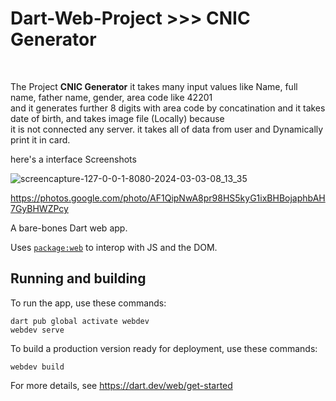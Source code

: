 <h1>Dart-Web-Project >>> CNIC Generator</h1>
<br />
<p>The Project <b>CNIC Generator</b> it takes many input values like Name, full name, father name, gender, area code like 42201 <br />
and it generates further 8 digits with area code by concatination and it takes date of birth, and takes image file (Locally) because <br />
it is not connected any server. it takes all of data from user and Dynamically print it in card.</p>

<p>here's a interface Screenshots</p>

![screencapture-127-0-0-1-8080-2024-03-03-08_13_35](https://github.com/tehamialishah/CNIC-Generator-Project-MAD1/assets/85039236/1296ca39-3680-48d2-9545-42532ddb436d)


https://photos.google.com/photo/AF1QipNwA8pr98HS5kyG1ixBHBojaphbAH7GyBHWZPcy



  

A bare-bones Dart web app.

Uses [`package:web`](https://pub.dev/packages/web)
to interop with JS and the DOM.

## Running and building

To run the app, use these commands:
```
dart pub global activate webdev
webdev serve
```

To build a production version ready for deployment, use these commands:
```
webdev build
```

For more details, see https://dart.dev/web/get-started
